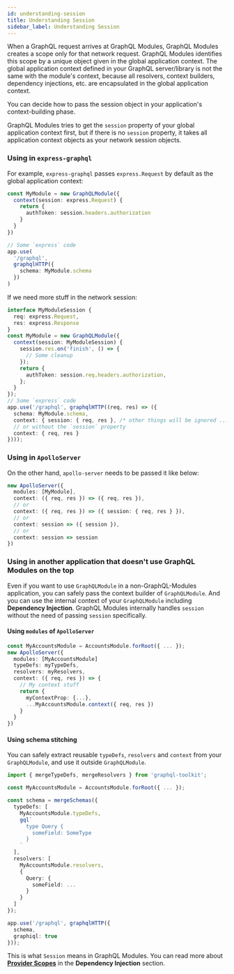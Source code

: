 ```yaml
---
id: understanding-session
title: Understanding Session
sidebar_label: Understanding Session
---
```


When a GraphQL request arrives at GraphQL Modules, GraphQL Modules creates a scope only for that network request.
GraphQL Modules identifies this scope by a unique object given in the global application context.
The global application context defined in your GraphQL server/library is not the same with the module's context, because all resolvers, context builders, dependency injections, etc. are encapsulated in the global application context.

You can decide how to pass the session object in your application's context-building phase.

GraphQL Modules tries to get the `session` property of your global application context first, but if there is no `session` property, it takes all application context objects as your network session objects.

### Using in `express-graphql`

For example, `express-graphql` passes `express.Request` by default as the global application context:

```typescript
const MyModule = new GraphQLModule({
  context(session: express.Request) {
    return {
      authToken: session.headers.authorization
    }
  }
})

// Some `express` code
app.use(
  '/graphql',
  graphqlHTTP({
    schema: MyModule.schema
  })
)
```

If we need more stuff in the network session:

```typescript
interface MyModuleSession {
  req: express.Request,
  res: express.Response
}
const MyModule = new GraphQLModule({
  context(session: MyModuleSession) {
    session.res.on('finish', () => {
      // Some cleanup
    });
    return {
      authToken: session.req.headers.authorization,
    };
  }
});
// Some `express` code
app.use('/graphql', graphqlHTTP((req, res) => ({
  schema: MyModule.schema,
  context: { session: { req, res }, /* other things will be ignored ... */ }
  // or without the `session` property
  context: { req, res }
})));
```

### Using in `ApolloServer`

On the other hand, `apollo-server` needs to be passed it like below:

```typescript
new ApolloServer({
  modules: [MyModule],
  context: ({ req, res }) => ({ req, res }),
  // or
  context: ({ req, res }) => ({ session: { req, res } }),
  // or
  context: session => ({ session }),
  // or
  context: session => session
})
```

### Using in another application that doesn't use GraphQL Modules on the top

Even if you want to use `GraphQLModule` in a non-GraphQL-Modules application, you can safely pass the context builder of `GraphQLModule`.
And you can use the internal context of your `GraphQLModule` including **Dependency Injection**.
GraphQL Modules internally handles `session` without the need of passing `session` specifically.

#### Using `modules` of `ApolloServer`

```typescript
const MyAccountsModule = AccountsModule.forRoot({ ... });
new ApolloServer({
  modules: [MyAccountsModule]
  typeDefs: myTypeDefs,
  resolvers: myResolvers,
  context: ({ req, res }) => {
    // My context stuff
    return {
      myContextProp: {...},
      ...MyAccountsModule.context({ req, res })
    }
  }
})
```

#### Using schema stitching

You can safely extract reusable `typeDefs`, `resolvers` and `context` from your `GraphQLModule`, and use it outside `GraphQLModule`.

```typescript
import { mergeTypeDefs, mergeResolvers } from 'graphql-toolkit';

const MyAccountsModule = AccountsModule.forRoot({ ... });

const schema = mergeSchemas({
  typeDefs: [
    MyAccountsModule.typeDefs,
    gql`
      type Query {
        someField: SomeType
      }
    `
  ],
  resolvers: [
    MyAccountsModule.resolvers,
    {
      Query: {
        someField: ...
      }
    }
  ]
});

app.use('/graphql', graphqlHTTP({
  schema,
  graphiql: true
}));
```

This is what `Session` means in GraphQL Modules.
You can read more about **[Provider Scopes](./dependency-injection.md#provider-scopes)** in the **Dependency Injection** section.
